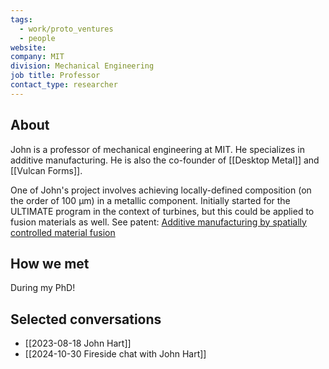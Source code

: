 ```yaml
---
tags:
  - work/proto_ventures
  - people
website: 
company: MIT
division: Mechanical Engineering
job title: Professor
contact_type: researcher
---
```

## About

John is a professor of mechanical engineering at MIT. He specializes in additive manufacturing. He is also the co-founder of [[Desktop Metal]] and [[Vulcan Forms]].

One of John's project involves achieving locally-defined composition (on the order of 100 µm) in a metallic component. Initially started for the ULTIMATE program in the context of turbines, but this could be applied to fusion materials as well. See patent: [Additive manufacturing by spatially controlled material fusion](https://patents.google.com/patent/US11602792B2/en)

## How we met
During my PhD!
## Selected conversations
- [[2023-08-18 John Hart]]
- [[2024-10-30 Fireside chat with John Hart]]